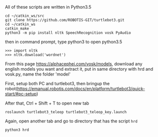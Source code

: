 All of these scripts are written in Python3.5

```
cd ~/catkin_ws/src
git clone https://github.com/ROBOTIS-GIT/turtlebot3.git
cd ~/catkin_ws
catkin_make
python3 -m pip install nltk SpeechRecognition vosk PyAudio
```
then in command prompt, type python3 to open python3.5
```
>>> import nltk
>>> nltk.download('wordnet')
```

From this page https://alphacephei.com/vosk/models, download any english models you want and extract it, put in same directory with hrd and vosk.py, name the folder 'model'

First, setup both PC and turtlebot3, then bringup the robot(https://emanual.robotis.com/docs/en/platform/turtlebot3/quick-start/#pc-setup)

After that, Ctrl + Shift + T to open new tab
```
roslaunch turtlebot3_teleop turtlebot3_teleop_key.launch
```
Again, open another tab and go to directory that has the script ```hrd```
```
python3 hrd
```
